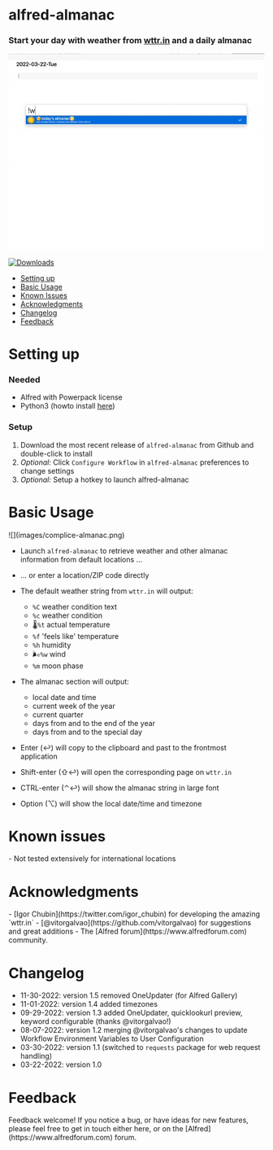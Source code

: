 # alfred-almanac

### Start your day with weather from [wttr.in](http://wttr.in/) and a daily almanac


![](images/alfred-almanac.gif)

<a href="https://github.com/giovannicoppola/alfred-almanac/releases/latest/">
<img alt="Downloads"
src="https://img.shields.io/github/downloads/giovannicoppola/alfred-almanac/total?color=purple&label=Downloads"><br/>
</a>

<!-- MarkdownTOC autolink="true" bracket="round" depth="3" autoanchor="true" -->

- [Setting up](#setting-up)
- [Basic Usage](#basic-usage)
- [Known Issues](#known-issues)
- [Acknowledgments](#acknowledgments)
- [Changelog](#changelog)
- [Feedback](#feedback)

<!-- /MarkdownTOC -->


<h1 id="setting-up">Setting up</h1>


### Needed

- Alfred with Powerpack license
- Python3 (howto install [here](https://www.freecodecamp.org/news/python-version-on-mac-update/))

### Setup

1. Download the most recent release of `alfred-almanac` from Github and double-click to install
2. _Optional:_ Click `Configure Workflow` in `alfred-almanac` preferences to change settings
3. _Optional:_ Setup a hotkey to launch alfred-almanac


<h1 id="basic-usage">Basic Usage</h1>
![](images/complice-almanac.png)

- Launch `alfred-almanac` to retrieve weather and other almanac information from default locations ...
- ... or enter a location/ZIP code directly

- The default weather string from `wttr.in` will output:
	- `%C` weather condition text
	- `%c` weather condition
	- 🌡️`%t` actual temperature
	- `%f`  'feels like' temperature
	- `%h` humidity
	- 🌬️`%w` wind
	- `%m` moon phase

- The almanac section will output:
	- local date and time
	- current week of the year
	- current quarter
	- days from and to the end of the year
	- days from and to the special day

- Enter (↩️) will copy to the clipboard and past to the frontmost application
- Shift-enter (⇧↩️) will open the corresponding page on `wttr.in`
- CTRL-enter (⌃↩️) will show the almanac string in large font
- Option (⌥) will show the local date/time and timezone


<h1 id="known-issues">Known issues</h1>
- Not tested extensively for international locations


<h1 id="acknowledgments">Acknowledgments </h1>
- [Igor Chubin](https://twitter.com/igor_chubin) for developing the amazing `wttr.in`
- [@vitorgalvao](https://github.com/vitorgalvao) for suggestions and great additions
- The [Alfred forum](https://www.alfredforum.com) community.

<h1 id="changelog">Changelog </h1>


- 11-30-2022: version 1.5 removed OneUpdater (for Alfred Gallery) 
- 11-01-2022: version 1.4 added timezones
- 09-29-2022: version 1.3 added OneUpdater, quicklookurl preview, keyword configurable (thanks @vitorgalvao!)
- 08-07-2022: version 1.2 merging @vitorgalvao's changes to update Workflow Environment Variables to User Configuration
- 03-30-2022: version 1.1 (switched to `requests` package for web request handling)
- 03-22-2022: version 1.0

<h1 id="feedback">Feedback</h1>
Feedback welcome! If you notice a bug, or have ideas for new features, please feel free to get in touch either here, or on the [Alfred](https://www.alfredforum.com) forum.

